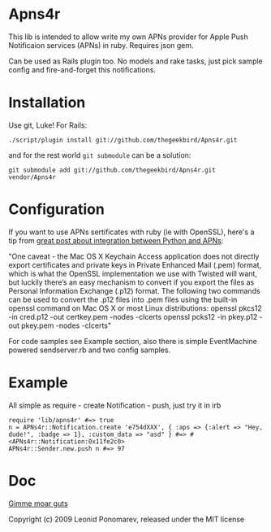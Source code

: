 Apns4r
======

This lib is intended to allow write my own APNs provider for Apple Push
Notificaion services (APNs) in ruby.  Requires json gem.

Can be used as Rails plugin too. No models and rake tasks, just pick sample
config and fire-and-forget this notifications.

Installation
============
Use git, Luke!
For Rails:

    ./script/plugin install git://github.com/thegeekbird/Apns4r.git

and for the rest world `git submodule` can be a solution:

    git submodule add git://github.com/thegeekbird/Apns4r.git vendor/Apns4r

Configuration
=============

If you want to use APNs sertificates with ruby (ie with OpenSSL),
here's a tip from [great post about integration between Python and APNs](http://blog.nuclearbunny.org/2009/05/11/connecting-to-apple-push-notification-services-using-python-twisted/):

"One caveat  - the Mac OS X Keychain Access application does not directly export
certificates and private keys in Private Enhanced Mail (.pem)  format, which is
what the OpenSSL implementation we use with Twisted will want, but luckily
there’s an easy mechanism to convert if you export the files as Personal
Information Exchange (.p12) format. The following two commands can be used to
convert the .p12 files into .pem files using the built-in openssl command on
Mac OS X or most Linux distributions:
  openssl pkcs12 -in cred.p12 -out certkey.pem -nodes -clcerts
  openssl pcks12 -in pkey.p12 -out pkey.pem -nodes -clcerts"

For code samples see Example section, also there is simple EventMachine powered
sendserver.rb and two config samples.

Example
=======

All simple as require - create Notification - push, just try it in irb

    require 'lib/apns4r' #=> true
    n = APNs4r::Notification.create 'e754dXXX', { :aps => {:alert => "Hey, dude!", :badge => 1}, :custom_data => "asd" } #=> #<APNs4r::Notification:0x11fe2c0>
    APNs4r::Sender.new.push n #=> 97

Doc
===
[Gimme moar guts](http://rdoc.info/projects/thegeekbird/Apns4r)

Copyright (c) 2009 Leonid Ponomarev, released under the MIT license
